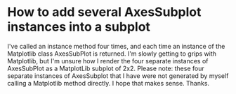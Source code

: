 
# How to add several AxesSubplot instances into a subplot

I've called an instance method four times, and each time an instance of the Matplotlib class AxesSubPlot is returned.
I'm slowly getting to grips with Matplotlib, but I'm unsure how I render the four separate instances of AxesSubPlot as a MatplotLib subplot of 2x2.
Please note: these four separate instances of AxesSubplot that I have were not generated by myself calling a Matplotlib method directly. I hope that makes sense.
Thanks.

        